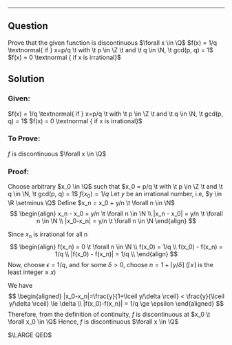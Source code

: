 $$
\newcommand{\Q}{\mathbb{Q}}
\newcommand{\R}{\mathbb{R}}
\newcommand{\Z}{\mathbb{Z}}
\newcommand{\N}{\mathbb{N}}
\newcommand{\t}{\hspace{0.2cm}}
$$
****
## Question

Prove that the given function is discontinuous $\forall x \in \Q$
$f(x) = 1/q \textnormal{ if } x=p/q \t with \t p \in \Z \t and \t q \in \N, \t gcd(p, q) = 1$
$f(x) = 0 \textnormal { if x is irrational}$

## Solution

### Given: 
$f(x) = 1/q \textnormal{ if } x=p/q \t with \t p \in \Z \t and \t q \in \N, \t gcd(p, q) = 1$
$f(x) = 0 \textnormal { if x is irrational}$

### To Prove:
$f$ is discontinuous $\forall x \in \Q$ 

### Proof:

Choose arbitrary $x_0 \in \Q$ such that $x_0 = p/q \t with \t p \in \Z \t and \t q \in \N, \t gcd(p, q) = 1$ 
$f(x_0) = 1/q$
Let $y$ be an irrational number, i.e, $y \in \R \setminus \Q$
Define $x_n = x_0 + y/n \t \forall n \in \N$
$$
\begin{align}
x_n - x_0 = y/n \t \forall n \in \N \\
|x_n - x_0| = y/n \t \forall n \in \N \\
|x_0-x_n| = y/n \t \forall n \in \N
\end{align}
$$
  
  Since $x_n$ is irrational for all n
  $$
  \begin{align}
  f(x_n) = 0 \t \forall n \in \N \\
  f(x_0) = 1/q \\
  f(x_0) - f(x_n) = 1/q \\
  |f(x_0) - f(x_n)| = 1/q \\
  \end{align}
 $$
Now, choose $\epsilon = 1/q$, and for some $\delta > 0$, choose $n = 1 + \lceil{y/\delta}\rceil$ ($\lceil x \rceil$ is the least integer $\ge$ $x$)

We have
$$
\begin{aligned}
|x_0-x_n|=\frac{y}{1+\lceil y/\delta \rceil} < \frac{y}{\lceil y/\delta \rceil} \le \delta \\
|f(x_0)-f(x_n)| = 1/q \ge \epsilon
\end{aligned}
$$
Therefore, from the definition of continuity, $f$ is discontinuous at $x_0 \t \forall x_0 \in \Q$
Hence, $f$ is discontinuous $\forall x \in \Q$

$\LARGE QED$

